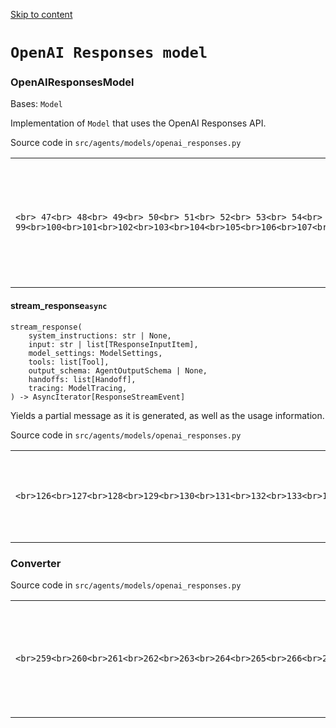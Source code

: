 [Skip to content](https://openai.github.io/openai-agents-python/ref/models/openai_responses/#openai-responses-model)

# `OpenAI Responses model`

### OpenAIResponsesModel

Bases: `Model`

Implementation of `Model` that uses the OpenAI Responses API.

Source code in `src/agents/models/openai_responses.py`

|     |     |
| --- | --- |
| ```<br> 47<br> 48<br> 49<br> 50<br> 51<br> 52<br> 53<br> 54<br> 55<br> 56<br> 57<br> 58<br> 59<br> 60<br> 61<br> 62<br> 63<br> 64<br> 65<br> 66<br> 67<br> 68<br> 69<br> 70<br> 71<br> 72<br> 73<br> 74<br> 75<br> 76<br> 77<br> 78<br> 79<br> 80<br> 81<br> 82<br> 83<br> 84<br> 85<br> 86<br> 87<br> 88<br> 89<br> 90<br> 91<br> 92<br> 93<br> 94<br> 95<br> 96<br> 97<br> 98<br> 99<br>100<br>101<br>102<br>103<br>104<br>105<br>106<br>107<br>108<br>109<br>110<br>111<br>112<br>113<br>114<br>115<br>116<br>117<br>118<br>119<br>120<br>121<br>122<br>123<br>124<br>125<br>126<br>127<br>128<br>129<br>130<br>131<br>132<br>133<br>134<br>135<br>136<br>137<br>138<br>139<br>140<br>141<br>142<br>143<br>144<br>145<br>146<br>147<br>148<br>149<br>150<br>151<br>152<br>153<br>154<br>155<br>156<br>157<br>158<br>159<br>160<br>161<br>162<br>163<br>164<br>165<br>166<br>167<br>168<br>169<br>170<br>171<br>172<br>173<br>174<br>175<br>176<br>177<br>178<br>179<br>180<br>181<br>182<br>183<br>184<br>185<br>186<br>187<br>188<br>189<br>190<br>191<br>192<br>193<br>194<br>195<br>196<br>197<br>198<br>199<br>200<br>201<br>202<br>203<br>204<br>205<br>206<br>207<br>208<br>209<br>210<br>211<br>212<br>213<br>214<br>215<br>216<br>217<br>218<br>219<br>220<br>221<br>222<br>223<br>224<br>225<br>226<br>227<br>228<br>229<br>230<br>231<br>232<br>233<br>234<br>235<br>236<br>237<br>238<br>239<br>240<br>241<br>242<br>243<br>244<br>245<br>246<br>247<br>248<br>249<br>250<br>``` | ```md-code__content<br>class OpenAIResponsesModel(Model):<br>    """<br>    Implementation of `Model` that uses the OpenAI Responses API.<br>    """<br>    def __init__(<br>        self,<br>        model: str | ChatModel,<br>        openai_client: AsyncOpenAI,<br>    ) -> None:<br>        self.model = model<br>        self._client = openai_client<br>    def _non_null_or_not_given(self, value: Any) -> Any:<br>        return value if value is not None else NOT_GIVEN<br>    async def get_response(<br>        self,<br>        system_instructions: str | None,<br>        input: str | list[TResponseInputItem],<br>        model_settings: ModelSettings,<br>        tools: list[Tool],<br>        output_schema: AgentOutputSchema | None,<br>        handoffs: list[Handoff],<br>        tracing: ModelTracing,<br>    ) -> ModelResponse:<br>        with response_span(disabled=tracing.is_disabled()) as span_response:<br>            try:<br>                response = await self._fetch_response(<br>                    system_instructions,<br>                    input,<br>                    model_settings,<br>                    tools,<br>                    output_schema,<br>                    handoffs,<br>                    stream=False,<br>                )<br>                if _debug.DONT_LOG_MODEL_DATA:<br>                    logger.debug("LLM responded")<br>                else:<br>                    logger.debug(<br>                        "LLM resp:\n"<br>                        f"{json.dumps([x.model_dump() for x in response.output], indent=2)}\n"<br>                    )<br>                usage = (<br>                    Usage(<br>                        requests=1,<br>                        input_tokens=response.usage.input_tokens,<br>                        output_tokens=response.usage.output_tokens,<br>                        total_tokens=response.usage.total_tokens,<br>                    )<br>                    if response.usage<br>                    else Usage()<br>                )<br>                if tracing.include_data():<br>                    span_response.span_data.response = response<br>                    span_response.span_data.input = input<br>            except Exception as e:<br>                span_response.set_error(<br>                    SpanError(<br>                        message="Error getting response",<br>                        data={<br>                            "error": str(e) if tracing.include_data() else e.__class__.__name__,<br>                        },<br>                    )<br>                )<br>                request_id = e.request_id if isinstance(e, APIStatusError) else None<br>                logger.error(f"Error getting response: {e}. (request_id: {request_id})")<br>                raise<br>        return ModelResponse(<br>            output=response.output,<br>            usage=usage,<br>            referenceable_id=response.id,<br>        )<br>    async def stream_response(<br>        self,<br>        system_instructions: str | None,<br>        input: str | list[TResponseInputItem],<br>        model_settings: ModelSettings,<br>        tools: list[Tool],<br>        output_schema: AgentOutputSchema | None,<br>        handoffs: list[Handoff],<br>        tracing: ModelTracing,<br>    ) -> AsyncIterator[ResponseStreamEvent]:<br>        """<br>        Yields a partial message as it is generated, as well as the usage information.<br>        """<br>        with response_span(disabled=tracing.is_disabled()) as span_response:<br>            try:<br>                stream = await self._fetch_response(<br>                    system_instructions,<br>                    input,<br>                    model_settings,<br>                    tools,<br>                    output_schema,<br>                    handoffs,<br>                    stream=True,<br>                )<br>                final_response: Response | None = None<br>                async for chunk in stream:<br>                    if isinstance(chunk, ResponseCompletedEvent):<br>                        final_response = chunk.response<br>                    yield chunk<br>                if final_response and tracing.include_data():<br>                    span_response.span_data.response = final_response<br>                    span_response.span_data.input = input<br>            except Exception as e:<br>                span_response.set_error(<br>                    SpanError(<br>                        message="Error streaming response",<br>                        data={<br>                            "error": str(e) if tracing.include_data() else e.__class__.__name__,<br>                        },<br>                    )<br>                )<br>                logger.error(f"Error streaming response: {e}")<br>                raise<br>    @overload<br>    async def _fetch_response(<br>        self,<br>        system_instructions: str | None,<br>        input: str | list[TResponseInputItem],<br>        model_settings: ModelSettings,<br>        tools: list[Tool],<br>        output_schema: AgentOutputSchema | None,<br>        handoffs: list[Handoff],<br>        stream: Literal[True],<br>    ) -> AsyncStream[ResponseStreamEvent]: ...<br>    @overload<br>    async def _fetch_response(<br>        self,<br>        system_instructions: str | None,<br>        input: str | list[TResponseInputItem],<br>        model_settings: ModelSettings,<br>        tools: list[Tool],<br>        output_schema: AgentOutputSchema | None,<br>        handoffs: list[Handoff],<br>        stream: Literal[False],<br>    ) -> Response: ...<br>    async def _fetch_response(<br>        self,<br>        system_instructions: str | None,<br>        input: str | list[TResponseInputItem],<br>        model_settings: ModelSettings,<br>        tools: list[Tool],<br>        output_schema: AgentOutputSchema | None,<br>        handoffs: list[Handoff],<br>        stream: Literal[True] | Literal[False] = False,<br>    ) -> Response | AsyncStream[ResponseStreamEvent]:<br>        list_input = ItemHelpers.input_to_new_input_list(input)<br>        parallel_tool_calls = (<br>            True if model_settings.parallel_tool_calls and tools and len(tools) > 0 else NOT_GIVEN<br>        )<br>        tool_choice = Converter.convert_tool_choice(model_settings.tool_choice)<br>        converted_tools = Converter.convert_tools(tools, handoffs)<br>        response_format = Converter.get_response_format(output_schema)<br>        if _debug.DONT_LOG_MODEL_DATA:<br>            logger.debug("Calling LLM")<br>        else:<br>            logger.debug(<br>                f"Calling LLM {self.model} with input:\n"<br>                f"{json.dumps(list_input, indent=2)}\n"<br>                f"Tools:\n{json.dumps(converted_tools.tools, indent=2)}\n"<br>                f"Stream: {stream}\n"<br>                f"Tool choice: {tool_choice}\n"<br>                f"Response format: {response_format}\n"<br>            )<br>        return await self._client.responses.create(<br>            instructions=self._non_null_or_not_given(system_instructions),<br>            model=self.model,<br>            input=list_input,<br>            include=converted_tools.includes,<br>            tools=converted_tools.tools,<br>            temperature=self._non_null_or_not_given(model_settings.temperature),<br>            top_p=self._non_null_or_not_given(model_settings.top_p),<br>            truncation=self._non_null_or_not_given(model_settings.truncation),<br>            max_output_tokens=self._non_null_or_not_given(model_settings.max_tokens),<br>            tool_choice=tool_choice,<br>            parallel_tool_calls=parallel_tool_calls,<br>            stream=stream,<br>            extra_headers=_HEADERS,<br>            text=response_format,<br>        )<br>    def _get_client(self) -> AsyncOpenAI:<br>        if self._client is None:<br>            self._client = AsyncOpenAI()<br>        return self._client<br>``` |

#### stream\_response`async`

```md-code__content
stream_response(
    system_instructions: str | None,
    input: str | list[TResponseInputItem],
    model_settings: ModelSettings,
    tools: list[Tool],
    output_schema: AgentOutputSchema | None,
    handoffs: list[Handoff],
    tracing: ModelTracing,
) -> AsyncIterator[ResponseStreamEvent]

```

Yields a partial message as it is generated, as well as the usage information.

Source code in `src/agents/models/openai_responses.py`

|     |     |
| --- | --- |
| ```<br>126<br>127<br>128<br>129<br>130<br>131<br>132<br>133<br>134<br>135<br>136<br>137<br>138<br>139<br>140<br>141<br>142<br>143<br>144<br>145<br>146<br>147<br>148<br>149<br>150<br>151<br>152<br>153<br>154<br>155<br>156<br>157<br>158<br>159<br>160<br>161<br>162<br>163<br>164<br>165<br>166<br>167<br>168<br>169<br>170<br>171<br>172<br>``` | ```md-code__content<br>async def stream_response(<br>    self,<br>    system_instructions: str | None,<br>    input: str | list[TResponseInputItem],<br>    model_settings: ModelSettings,<br>    tools: list[Tool],<br>    output_schema: AgentOutputSchema | None,<br>    handoffs: list[Handoff],<br>    tracing: ModelTracing,<br>) -> AsyncIterator[ResponseStreamEvent]:<br>    """<br>    Yields a partial message as it is generated, as well as the usage information.<br>    """<br>    with response_span(disabled=tracing.is_disabled()) as span_response:<br>        try:<br>            stream = await self._fetch_response(<br>                system_instructions,<br>                input,<br>                model_settings,<br>                tools,<br>                output_schema,<br>                handoffs,<br>                stream=True,<br>            )<br>            final_response: Response | None = None<br>            async for chunk in stream:<br>                if isinstance(chunk, ResponseCompletedEvent):<br>                    final_response = chunk.response<br>                yield chunk<br>            if final_response and tracing.include_data():<br>                span_response.span_data.response = final_response<br>                span_response.span_data.input = input<br>        except Exception as e:<br>            span_response.set_error(<br>                SpanError(<br>                    message="Error streaming response",<br>                    data={<br>                        "error": str(e) if tracing.include_data() else e.__class__.__name__,<br>                    },<br>                )<br>            )<br>            logger.error(f"Error streaming response: {e}")<br>            raise<br>``` |

### Converter

Source code in `src/agents/models/openai_responses.py`

|     |     |
| --- | --- |
| ```<br>259<br>260<br>261<br>262<br>263<br>264<br>265<br>266<br>267<br>268<br>269<br>270<br>271<br>272<br>273<br>274<br>275<br>276<br>277<br>278<br>279<br>280<br>281<br>282<br>283<br>284<br>285<br>286<br>287<br>288<br>289<br>290<br>291<br>292<br>293<br>294<br>295<br>296<br>297<br>298<br>299<br>300<br>301<br>302<br>303<br>304<br>305<br>306<br>307<br>308<br>309<br>310<br>311<br>312<br>313<br>314<br>315<br>316<br>317<br>318<br>319<br>320<br>321<br>322<br>323<br>324<br>325<br>326<br>327<br>328<br>329<br>330<br>331<br>332<br>333<br>334<br>335<br>336<br>337<br>338<br>339<br>340<br>341<br>342<br>343<br>344<br>345<br>346<br>347<br>348<br>349<br>350<br>351<br>352<br>353<br>354<br>355<br>356<br>357<br>358<br>359<br>360<br>361<br>362<br>363<br>364<br>365<br>366<br>367<br>368<br>369<br>370<br>371<br>372<br>373<br>374<br>375<br>376<br>377<br>378<br>379<br>380<br>381<br>382<br>383<br>384<br>385<br>386<br>``` | ```md-code__content<br>class Converter:<br>    @classmethod<br>    def convert_tool_choice(<br>        cls, tool_choice: Literal["auto", "required", "none"] | str | None<br>    ) -> response_create_params.ToolChoice | NotGiven:<br>        if tool_choice is None:<br>            return NOT_GIVEN<br>        elif tool_choice == "required":<br>            return "required"<br>        elif tool_choice == "auto":<br>            return "auto"<br>        elif tool_choice == "none":<br>            return "none"<br>        elif tool_choice == "file_search":<br>            return {<br>                "type": "file_search",<br>            }<br>        elif tool_choice == "web_search_preview":<br>            return {<br>                "type": "web_search_preview",<br>            }<br>        elif tool_choice == "computer_use_preview":<br>            return {<br>                "type": "computer_use_preview",<br>            }<br>        else:<br>            return {<br>                "type": "function",<br>                "name": tool_choice,<br>            }<br>    @classmethod<br>    def get_response_format(<br>        cls, output_schema: AgentOutputSchema | None<br>    ) -> ResponseTextConfigParam | NotGiven:<br>        if output_schema is None or output_schema.is_plain_text():<br>            return NOT_GIVEN<br>        else:<br>            return {<br>                "format": {<br>                    "type": "json_schema",<br>                    "name": "final_output",<br>                    "schema": output_schema.json_schema(),<br>                    "strict": output_schema.strict_json_schema,<br>                }<br>            }<br>    @classmethod<br>    def convert_tools(<br>        cls,<br>        tools: list[Tool],<br>        handoffs: list[Handoff[Any]],<br>    ) -> ConvertedTools:<br>        converted_tools: list[ToolParam] = []<br>        includes: list[IncludeLiteral] = []<br>        computer_tools = [tool for tool in tools if isinstance(tool, ComputerTool)]<br>        if len(computer_tools) > 1:<br>            raise UserError(f"You can only provide one computer tool. Got {len(computer_tools)}")<br>        for tool in tools:<br>            converted_tool, include = cls._convert_tool(tool)<br>            converted_tools.append(converted_tool)<br>            if include:<br>                includes.append(include)<br>        for handoff in handoffs:<br>            converted_tools.append(cls._convert_handoff_tool(handoff))<br>        return ConvertedTools(tools=converted_tools, includes=includes)<br>    @classmethod<br>    def _convert_tool(cls, tool: Tool) -> tuple[ToolParam, IncludeLiteral | None]:<br>        """Returns converted tool and includes"""<br>        if isinstance(tool, FunctionTool):<br>            converted_tool: ToolParam = {<br>                "name": tool.name,<br>                "parameters": tool.params_json_schema,<br>                "strict": tool.strict_json_schema,<br>                "type": "function",<br>                "description": tool.description,<br>            }<br>            includes: IncludeLiteral | None = None<br>        elif isinstance(tool, WebSearchTool):<br>            ws: WebSearchToolParam = {<br>                "type": "web_search_preview",<br>                "user_location": tool.user_location,<br>                "search_context_size": tool.search_context_size,<br>            }<br>            converted_tool = ws<br>            includes = None<br>        elif isinstance(tool, FileSearchTool):<br>            converted_tool = {<br>                "type": "file_search",<br>                "vector_store_ids": tool.vector_store_ids,<br>            }<br>            if tool.max_num_results:<br>                converted_tool["max_num_results"] = tool.max_num_results<br>            if tool.ranking_options:<br>                converted_tool["ranking_options"] = tool.ranking_options<br>            if tool.filters:<br>                converted_tool["filters"] = tool.filters<br>            includes = "file_search_call.results" if tool.include_search_results else None<br>        elif isinstance(tool, ComputerTool):<br>            converted_tool = {<br>                "type": "computer_use_preview",<br>                "environment": tool.computer.environment,<br>                "display_width": tool.computer.dimensions[0],<br>                "display_height": tool.computer.dimensions[1],<br>            }<br>            includes = None<br>        else:<br>            raise UserError(f"Unknown tool type: {type(tool)}, tool")<br>        return converted_tool, includes<br>    @classmethod<br>    def _convert_handoff_tool(cls, handoff: Handoff) -> ToolParam:<br>        return {<br>            "name": handoff.tool_name,<br>            "parameters": handoff.input_json_schema,<br>            "strict": handoff.strict_json_schema,<br>            "type": "function",<br>            "description": handoff.tool_description,<br>        }<br>``` |